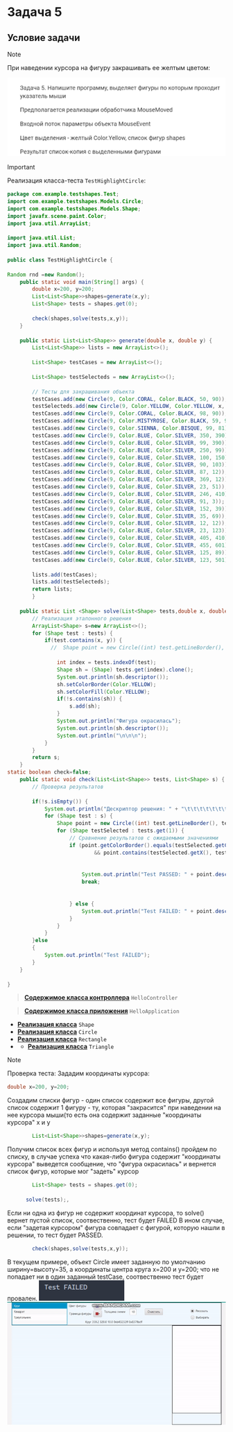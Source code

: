 # Задача 5
## Условие задачи
> [!NOTE]
> При наведении курсора на фигуру закрашивать ее желтым цветом:

![Задача](src/main/resources/Images/task.png)

> [!IMPORTANT]
> Реализация класса-теста `TestHighlightCircle`:

```java
package com.example.testshapes.Test;
import com.example.testshapes.Models.Circle;
import com.example.testshapes.Models.Shape;
import javafx.scene.paint.Color;
import java.util.ArrayList;

import java.util.List;
import java.util.Random;

public class TestHighlightCircle {

Random rnd =new Random();
    public static void main(String[] args) {
        double x=200, y=200;
        List<List<Shape>>shapes=generate(x,y);
        List<Shape> tests = shapes.get(0);
  
        check(shapes,solve(tests,x,y));
    }

    public static List<List<Shape>> generate(double x, double y) {
        List<List<Shape>> lists = new ArrayList<>();

        List<Shape> testCases = new ArrayList<>();

        List<Shape> testSelecteds = new ArrayList<>();

        // Тесты для закрашивания объекта
        testCases.add(new Circle(9, Color.CORAL, Color.BLACK, 50, 90));
        testSelecteds.add(new Circle(9, Color.YELLOW, Color.YELLOW, x, y));
        testCases.add(new Circle(9, Color.CORAL, Color.BLACK, 98, 90));
        testCases.add(new Circle(9, Color.MISTYROSE, Color.BLACK, 59, 91));
        testCases.add(new Circle(9, Color.SIENNA, Color.BISQUE, 99, 81));
        testCases.add(new Circle(9, Color.BLUE, Color.SILVER, 350, 390));
        testCases.add(new Circle(9, Color.BLUE, Color.SILVER, 99, 390));
        testCases.add(new Circle(9, Color.BLUE, Color.SILVER, 250, 99));
        testCases.add(new Circle(9, Color.BLUE, Color.SILVER, 100, 150));
        testCases.add(new Circle(9, Color.BLUE, Color.SILVER, 90, 103));
        testCases.add(new Circle(9, Color.BLUE, Color.SILVER, 87, 12));
        testCases.add(new Circle(9, Color.BLUE, Color.SILVER, 369, 12));
        testCases.add(new Circle(9, Color.BLUE, Color.SILVER, 23, 51));
        testCases.add(new Circle(9, Color.BLUE, Color.SILVER, 246, 410));
        testCases.add(new Circle(9, Color.BLUE, Color.SILVER, 91, 3));
        testCases.add(new Circle(9, Color.BLUE, Color.SILVER, 152, 39));
        testCases.add(new Circle(9, Color.BLUE, Color.SILVER, 35, 69));
        testCases.add(new Circle(9, Color.BLUE, Color.SILVER, 12, 12));
        testCases.add(new Circle(9, Color.BLUE, Color.SILVER, 23, 123));
        testCases.add(new Circle(9, Color.BLUE, Color.SILVER, 405, 410));
        testCases.add(new Circle(9, Color.BLUE, Color.SILVER, 455, 601));
        testCases.add(new Circle(9, Color.BLUE, Color.SILVER, 125, 89));
        testCases.add(new Circle(9, Color.BLUE, Color.SILVER, 123, 501));

        lists.add(testCases);
        lists.add(testSelecteds);
        return lists;
        }

    public static List <Shape> solve(List<Shape> tests,double x, double y) {
        // Реализация эталонного решения
        ArrayList<Shape> s=new ArrayList<>();
        for (Shape test : tests) {
            if(test.contains(x, y)) {
              //  Shape point = new Circle((int) test.getLineBorder(), test.getColorBorder(), test.getColorFill(), test.getX(), test.getY());

                int index = tests.indexOf(test);
                Shape sh = (Shape) tests.get(index).clone();
                System.out.println(sh.descriptor());
                sh.setColorBorder(Color.YELLOW);
                sh.setColorFill(Color.YELLOW);
                if(!s.contains(sh)) {
                    s.add(sh);
                }
                System.out.println("Фигура окрасилась");
                System.out.println(sh.descriptor());
                System.out.println("\n\n\n");
            }
        }
        return s;
    }
static boolean check=false;
    public static void check(List<List<Shape>> tests, List<Shape> s) {
        // Проверка результатов

        if(!s.isEmpty()) {
            System.out.println("Дескриптор решения: " + "\t\t\t\t\t\t\t" + "Выбранная фигура");
            for (Shape test : s) {
                Shape point = new Circle((int) test.getLineBorder(), test.getColorBorder(), test.getColorFill(), test.getX(), test.getY());
                for (Shape testSelected : tests.get(1)) {
                    // Сравнение результатов с ожидаемыми значениями
                    if (point.getColorBorder().equals(testSelected.getColorBorder()) && point.getColorFill().equals(testSelected.getColorFill())
                            && point.contains(testSelected.getX(), testSelected.getY())) {


                        System.out.println("Test PASSED: " + point.descriptor() + "\t" + testSelected.descriptor());
                        break;


                    } else {
                        System.out.println("Test FAILED: " + point.descriptor() + "\t" + testSelected.descriptor());
                    }
                }
            }
        }else
        {
            System.out.println("Test FAILED");
        }
    }

}
```
> [__Содержимое класса контроллера__](src/main/java/com/example/testshapes/HelloController.java) `HelloController`

> [__Содержимое класса приложения__](src/main/java/com/example/testshapes/HelloApplication.java) `HelloApplication`

- [__Реализация клаcса__](src/main/java/Models/Shape.java) `Shape`
- [__Реализация класcа__](src/main/java/Models/Circle.java) `Circle`
- [__Реализация клаcса__](src/main/java/Models/Rectangle.java) `Rectangle`
- - [__Реализация клаcса__](src/main/java/Models/Triangle.java) `Triangle`

> [!NOTE]
> Проверка теста:
Зададим координаты курсора:
```java
double x=200, y=200;
```
Создадим списки фигур - один список содержит все фигуры, другой список содержит 1 фигуру - ту, которая "закрасится" при наведении на нее курсора мыши(то есть она содержит заданные "координаты курсора" x и y
```java
        List<List<Shape>>shapes=generate(x,y);
```
Получим список всех фигур и используя метод contains() пройдем по списку, в случае успеха что какая-либо фигура содержит "координаты курсора" выведется сообщение, что "фигура окрасилась" и вернется список фигур, которые мог "задеть" курсор
```java
        List<Shape> tests = shapes.get(0);

      solve(tests);,
```
Если ни одна из фигур не содержит координат курсора, то solve() вернет пустой список, соотвественно, тест будет FAILED
В ином случае, если "задетая курсором" фигура совпадает с фигурой, которую нашли в решении, то тест будет PASSED.
```java
        check(shapes,solve(tests,x,y));
```
В текущем примере, объект Circle имеет заданную по умолчанию ширину=высоту=35, а координаты центра круга x=200 и y=200;
что не попадает ни в один заданный testCase, соотвественно тест будет провален.
![Выполнение теста](src/main/resources/Images/img.png)
![Выполнение задачи](src/main/resources/Images/ezgif-2-925520e0cb.gif)

